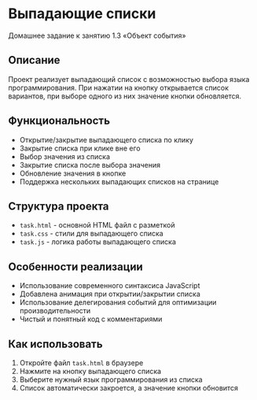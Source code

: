 # Выпадающие списки

Домашнее задание к занятию 1.3 «Объект события»

## Описание

Проект реализует выпадающий список с возможностью выбора языка программирования. При нажатии на кнопку открывается список вариантов, при выборе одного из них значение кнопки обновляется.

## Функциональность

- Открытие/закрытие выпадающего списка по клику
- Закрытие списка при клике вне его
- Выбор значения из списка
- Закрытие списка после выбора значения
- Обновление значения в кнопке
- Поддержка нескольких выпадающих списков на странице

## Структура проекта

- `task.html` - основной HTML файл с разметкой
- `task.css` - стили для выпадающего списка
- `task.js` - логика работы выпадающего списка

## Особенности реализации

- Использование современного синтаксиса JavaScript
- Добавлена анимация при открытии/закрытии списка
- Использование делегирования событий для оптимизации производительности
- Чистый и понятный код с комментариями

## Как использовать

1. Откройте файл `task.html` в браузере
2. Нажмите на кнопку выпадающего списка
3. Выберите нужный язык программирования из списка
4. Список автоматически закроется, а значение кнопки обновится
